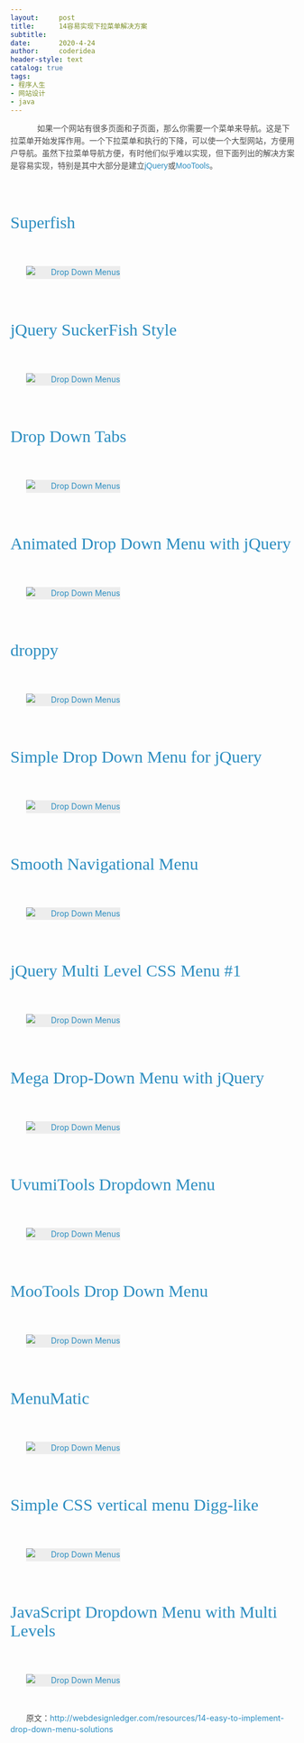 ```yaml
---
layout:     post
title:      14容易实现下拉菜单解决方案
subtitle:   
date:       2020-4-24
author:     coderidea
header-style: text
catalog: true
tags:
- 程序人生
- 网站设计
- java
--- 
```

<p><span style="font-family:'Helvetica Neue', Helvetica, Arial, sans-serif;font-size:13px;line-height:19px;">
</span></p><p style="margin-left:auto;text-indent:2em;"><span style="color:#4c4c4c;font-family:Arial, sans-serif;line-height:22px;"><span>     </span><span>如果一个网站有很多页面和子页面，那么你需要一个菜单来导航</span></span><span style="color:#4c4c4c;font-family:Arial, sans-serif;line-height:22px;"><span>。</span><span>这是下拉菜单开始发挥作用。</span><span>一个下拉菜单和执行的下降，可以使一个大型网站，方便用户导航。</span></span><span style="color:#4c4c4c;font-family:Arial, sans-serif;line-height:22px;"><span>虽然下拉菜单导航方便，有时他们似乎难以实现，但下面列出的解决方案是容易实现，特别是其中大部分是建立</span></span><span style="text-decoration:none;color:#2b8dc0;font-family:Arial, sans-serif;line-height:22px;"><span>jQuery</span></span><span style="color:#4c4c4c;font-family:Arial, sans-serif;line-height:22px;"><span>或</span></span><span style="text-decoration:none;color:#2b8dc0;font-family:Arial, sans-serif;line-height:22px;"><span>MooTools</span></span><span style="text-decoration:none;color:#4c4c4c;font-family:Arial, sans-serif;line-height:22px;"><span>。</span></span></p>
<p style="margin-left:auto;text-indent:2em;"> </p>
<h3 style="margin-left:0px;font-size:30px;font-weight:normal;font-family:Georgia, 'Nimbus Roman No9 L', serif;line-height:1.1em;"><a style="color:#2b8dc0;font-weight:inherit;line-height:inherit;text-decoration:none;" href="http://users.tpg.com.au/j_birch/plugins/superfish/#sample1">Superfish</a></h3>
<p style="margin-left:auto;text-indent:2em;"> </p>
<p style="margin-left:0px;text-indent:2em;line-height:1.6em;"><a style="color:#2b8dc0;font-weight:inherit;line-height:inherit;text-decoration:none;" href="http://users.tpg.com.au/j_birch/plugins/superfish/#sample1"><img style="background-color:#ededed;clear:both;border:1px none #dbdbdb;" src="http://webdesignledger.com/wp-content/uploads/2009/08/drop_downs_3.jpg" alt="Drop Down Menus" /></a></p>
<p style="margin-left:auto;text-indent:2em;"> </p>
<h3 style="margin-left:0px;font-size:30px;font-weight:normal;font-family:Georgia, 'Nimbus Roman No9 L', serif;line-height:1.1em;"><a style="color:#2b8dc0;font-weight:inherit;line-height:inherit;text-decoration:none;" href="http://be.twixt.us/jquery/suckerFish.php">jQuery SuckerFish Style</a></h3>
<p style="margin-left:auto;text-indent:2em;"> </p>
<p style="margin-left:0px;text-indent:2em;line-height:1.6em;"><a style="color:#2b8dc0;font-weight:inherit;line-height:inherit;text-decoration:none;" href="http://be.twixt.us/jquery/suckerFish.php"><img style="background-color:#ededed;clear:both;border:1px none #dbdbdb;" src="http://webdesignledger.com/wp-content/uploads/2009/08/drop_downs_4.jpg" alt="Drop Down Menus" /></a></p>
<p style="margin-left:auto;text-indent:2em;"> </p>
<h3 style="margin-left:0px;font-size:30px;font-weight:normal;font-family:Georgia, 'Nimbus Roman No9 L', serif;line-height:1.1em;"><a style="color:#2b8dc0;font-weight:inherit;line-height:inherit;text-decoration:none;" href="http://dynamicdrive.com/dynamicindex1/droptabmenu.htm">Drop Down Tabs</a></h3>
<p style="margin-left:auto;text-indent:2em;"> </p>
<p style="margin-left:0px;text-indent:2em;line-height:1.6em;"><a style="color:#2b8dc0;font-weight:inherit;line-height:inherit;text-decoration:none;" href="http://dynamicdrive.com/dynamicindex1/droptabmenu.htm"><img style="background-color:#ededed;clear:both;border:1px none #dbdbdb;" src="http://webdesignledger.com/wp-content/uploads/2009/08/drop_downs_13.jpg" alt="Drop Down Menus" /></a></p>
<p style="margin-left:auto;text-indent:2em;"> </p>
<h3 style="margin-left:0px;font-size:30px;font-weight:normal;font-family:Georgia, 'Nimbus Roman No9 L', serif;line-height:1.1em;"><a style="color:#2b8dc0;font-weight:inherit;line-height:inherit;text-decoration:none;" href="http://www.clarklab.net/blog/posts/animated-drop-down-menu-with-jquery/">Animated Drop Down Menu with jQuery</a></h3>
<p style="margin-left:auto;text-indent:2em;"> </p>
<p style="margin-left:0px;text-indent:2em;line-height:1.6em;"><a style="color:#2b8dc0;font-weight:inherit;line-height:inherit;text-decoration:none;" href="http://www.clarklab.net/blog/posts/animated-drop-down-menu-with-jquery/"><img style="background-color:#ededed;clear:both;border:1px none #dbdbdb;" src="http://webdesignledger.com/wp-content/uploads/2009/08/drop_downs_5.jpg" alt="Drop Down Menus" /></a></p>
<p style="margin-left:auto;text-indent:2em;"> </p>
<h3 style="margin-left:0px;font-size:30px;font-weight:normal;font-family:Georgia, 'Nimbus Roman No9 L', serif;line-height:1.1em;"><a style="color:#2b8dc0;font-weight:inherit;line-height:inherit;text-decoration:none;" href="http://onehackoranother.com/projects/jquery/droppy/">droppy</a></h3>
<p style="margin-left:auto;text-indent:2em;"> </p>
<p style="margin-left:0px;text-indent:2em;line-height:1.6em;"><a style="color:#2b8dc0;font-weight:inherit;line-height:inherit;text-decoration:none;" href="http://onehackoranother.com/projects/jquery/droppy/"><img style="background-color:#ededed;clear:both;border:1px none #dbdbdb;" src="http://webdesignledger.com/wp-content/uploads/2009/08/drop_downs_6.jpg" alt="Drop Down Menus" /></a></p>
<p style="margin-left:auto;text-indent:2em;"> </p>
<h3 style="margin-left:0px;font-size:30px;font-weight:normal;font-family:Georgia, 'Nimbus Roman No9 L', serif;line-height:1.1em;"><a style="color:#2b8dc0;font-weight:inherit;line-height:inherit;text-decoration:none;" href="http://labs.makotokw.com/s/jquery/menu">Simple Drop Down Menu for jQuery</a></h3>
<p style="margin-left:auto;text-indent:2em;"> </p>
<p style="margin-left:0px;text-indent:2em;line-height:1.6em;"><a style="color:#2b8dc0;font-weight:inherit;line-height:inherit;text-decoration:none;" href="http://labs.makotokw.com/s/jquery/menu"><img style="background-color:#ededed;clear:both;border:1px none #dbdbdb;" src="http://webdesignledger.com/wp-content/uploads/2009/08/drop_downs_7.jpg" alt="Drop Down Menus" /></a></p>
<p style="margin-left:auto;text-indent:2em;"> </p>
<h3 style="margin-left:0px;font-size:30px;font-weight:normal;font-family:Georgia, 'Nimbus Roman No9 L', serif;line-height:1.1em;"><a style="color:#2b8dc0;font-weight:inherit;line-height:inherit;text-decoration:none;" href="http://www.dynamicdrive.com/dynamicindex1/ddsmoothmenu.htm">Smooth Navigational Menu</a></h3>
<p style="margin-left:auto;text-indent:2em;"> </p>
<p style="margin-left:0px;text-indent:2em;line-height:1.6em;"><a style="color:#2b8dc0;font-weight:inherit;line-height:inherit;text-decoration:none;" href="http://www.dynamicdrive.com/dynamicindex1/ddsmoothmenu.htm"><img style="background-color:#ededed;clear:both;border:1px none #dbdbdb;" src="http://webdesignledger.com/wp-content/uploads/2009/08/drop_downs_1.jpg" alt="Drop Down Menus" /></a></p>
<p style="margin-left:auto;text-indent:2em;"> </p>
<h3 style="margin-left:0px;font-size:30px;font-weight:normal;font-family:Georgia, 'Nimbus Roman No9 L', serif;line-height:1.1em;"><a style="color:#2b8dc0;font-weight:inherit;line-height:inherit;text-decoration:none;" href="http://www.dynamicdrive.com/style/csslibrary/item/jquery_multi_level_css_menu_horizontal_blue/">jQuery Multi Level CSS Menu #1</a></h3>
<p style="margin-left:auto;text-indent:2em;"> </p>
<p style="margin-left:0px;text-indent:2em;line-height:1.6em;"><a style="color:#2b8dc0;font-weight:inherit;line-height:inherit;text-decoration:none;" href="http://www.dynamicdrive.com/style/csslibrary/item/jquery_multi_level_css_menu_horizontal_blue/"><img style="background-color:#ededed;clear:both;border:1px none #dbdbdb;" src="http://webdesignledger.com/wp-content/uploads/2009/08/drop_downs_2.jpg" alt="Drop Down Menus" /></a></p>
<p style="margin-left:auto;text-indent:2em;"> </p>
<h3 style="margin-left:0px;font-size:30px;font-weight:normal;font-family:Georgia, 'Nimbus Roman No9 L', serif;line-height:1.1em;"><a style="color:#2b8dc0;font-weight:inherit;line-height:inherit;text-decoration:none;" href="http://www.sitepoint.com/blogs/2009/03/31/make-a-mega-drop-down-menu-with-jquery/">Mega Drop-Down Menu with jQuery</a></h3>
<p style="margin-left:auto;text-indent:2em;"> </p>
<p style="margin-left:0px;text-indent:2em;line-height:1.6em;"><a style="color:#2b8dc0;font-weight:inherit;line-height:inherit;text-decoration:none;" href="http://www.sitepoint.com/blogs/2009/03/31/make-a-mega-drop-down-menu-with-jquery/"><img style="background-color:#ededed;clear:both;border:1px none #dbdbdb;" src="http://webdesignledger.com/wp-content/uploads/2009/08/drop_downs_11.jpg" alt="Drop Down Menus" /></a></p>
<p style="margin-left:auto;text-indent:2em;"> </p>
<h3 style="margin-left:0px;font-size:30px;font-weight:normal;font-family:Georgia, 'Nimbus Roman No9 L', serif;line-height:1.1em;"><a style="color:#2b8dc0;font-weight:inherit;line-height:inherit;text-decoration:none;" href="http://tools.uvumi.com/dropdown.html">UvumiTools Dropdown Menu</a></h3>
<p style="margin-left:auto;text-indent:2em;"> </p>
<p style="margin-left:0px;text-indent:2em;line-height:1.6em;"><a style="color:#2b8dc0;font-weight:inherit;line-height:inherit;text-decoration:none;" href="http://tools.uvumi.com/dropdown.html"><img style="background-color:#ededed;clear:both;border:1px none #dbdbdb;" src="http://webdesignledger.com/wp-content/uploads/2009/08/drop_downs_8.jpg" alt="Drop Down Menus" /></a></p>
<p style="margin-left:auto;text-indent:2em;"> </p>
<h3 style="margin-left:0px;font-size:30px;font-weight:normal;font-family:Georgia, 'Nimbus Roman No9 L', serif;line-height:1.1em;"><a style="color:#2b8dc0;font-weight:inherit;line-height:inherit;text-decoration:none;" href="http://www.atwebresults.com/moo_tools_drop_down_menu/">MooTools Drop Down Menu</a></h3>
<p style="margin-left:auto;text-indent:2em;"> </p>
<p style="margin-left:0px;text-indent:2em;line-height:1.6em;"><a style="color:#2b8dc0;font-weight:inherit;line-height:inherit;text-decoration:none;" href="http://www.atwebresults.com/moo_tools_drop_down_menu/"><img style="background-color:#ededed;clear:both;border:1px none #dbdbdb;" src="http://webdesignledger.com/wp-content/uploads/2009/08/drop_downs_9.jpg" alt="Drop Down Menus" /></a></p>
<p style="margin-left:auto;text-indent:2em;"> </p>
<h3 style="margin-left:0px;font-size:30px;font-weight:normal;font-family:Georgia, 'Nimbus Roman No9 L', serif;line-height:1.1em;"><a style="color:#2b8dc0;font-weight:inherit;line-height:inherit;text-decoration:none;" href="http://greengeckodesign.com/?q=menumatic">MenuMatic</a></h3>
<p style="margin-left:auto;text-indent:2em;"> </p>
<p style="margin-left:0px;text-indent:2em;line-height:1.6em;"><a style="color:#2b8dc0;font-weight:inherit;line-height:inherit;text-decoration:none;" href="http://greengeckodesign.com/?q=menumatic"><img style="background-color:#ededed;clear:both;border:1px none #dbdbdb;" src="http://webdesignledger.com/wp-content/uploads/2009/08/drop_downs_10.jpg" alt="Drop Down Menus" /></a></p>
<p style="margin-left:auto;text-indent:2em;"> </p>
<h3 style="margin-left:0px;font-size:30px;font-weight:normal;font-family:Georgia, 'Nimbus Roman No9 L', serif;line-height:1.1em;"><a style="color:#2b8dc0;font-weight:inherit;line-height:inherit;text-decoration:none;" href="http://woork.blogspot.com/2008/01/simple-css-vertical-menu-digg-like.html">Simple CSS vertical menu Digg-like</a></h3>
<p style="margin-left:auto;text-indent:2em;"> </p>
<p style="margin-left:0px;text-indent:2em;line-height:1.6em;"><a style="color:#2b8dc0;font-weight:inherit;line-height:inherit;text-decoration:none;" href="http://woork.blogspot.com/2008/01/simple-css-vertical-menu-digg-like.html"><img style="background-color:#ededed;clear:both;border:1px none #dbdbdb;" src="http://webdesignledger.com/wp-content/uploads/2009/08/drop_downs_12.jpg" alt="Drop Down Menus" /></a></p>
<p style="margin-left:auto;text-indent:2em;"> </p>
<h3 style="margin-left:0px;font-size:30px;font-weight:normal;font-family:Georgia, 'Nimbus Roman No9 L', serif;line-height:1.1em;"><a style="color:#2b8dc0;font-weight:inherit;line-height:inherit;text-decoration:none;" href="http://www.leigeber.com/2008/11/drop-down-menu/">JavaScript Dropdown Menu with Multi Levels</a></h3>
<p style="margin-left:auto;text-indent:2em;"> </p>
<p style="margin-left:0px;text-indent:2em;line-height:1.6em;"><a style="color:#2b8dc0;font-weight:inherit;line-height:inherit;text-decoration:none;" href="http://www.leigeber.com/2008/11/drop-down-menu/"><img style="background-color:#ededed;clear:both;border:1px none #dbdbdb;" src="http://webdesignledger.com/wp-content/uploads/2009/08/drop_downs_14.jpg" alt="Drop Down Menus" /></a></p>
<p style="margin-left:auto;text-indent:2em;"> </p>
<p style="margin-left:auto;text-indent:2em;"><span style="color:#4c4c4c;font-family:Arial, sans-serif;line-height:22px;"><span>原文：</span></span><a style="color:#2b8dc0;font-weight:inherit;line-height:inherit;text-decoration:none;" href="http://webdesignledger.com/resources/14-easy-to-implement-drop-down-menu-solutions">http://webdesignledger.com/resources/14-easy-to-implement-drop-down-menu-solutions</a></p>
